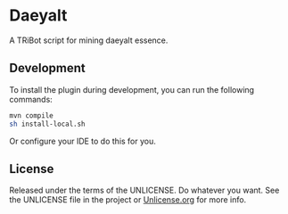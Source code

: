 # Daeyalt

A TRiBot script for mining daeyalt essence.

## Development

To install the plugin during development, you can run the following commands:

```bash
mvn compile
sh install-local.sh
```

Or configure your IDE to do this for you.

## License

Released under the terms of the UNLICENSE.
Do whatever you want.
See the UNLICENSE file in the project or [Unlicense.org][] for more info.

[Unlicense.org]: <https://unlicense.org> "Unlicense homepage"
